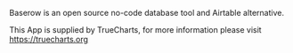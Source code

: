 Baserow is an open source no-code database tool and Airtable alternative.

This App is supplied by TrueCharts, for more information please visit https://truecharts.org
